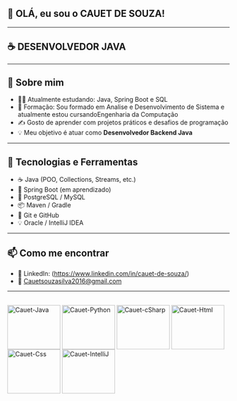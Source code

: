 ## 👋 OLÁ, eu sou o CAUET DE SOUZA!
---
## ☕ DESENVOLVEDOR JAVA
---
## 💬 Sobre mim

- 👨‍💻 Atualmente estudando: Java, Spring Boot e SQL
- 📘 Formação: Sou formado em Analise e Desenvolvimento de Sistema e atualmente estou cursandoEngenharia da Computação
- ✍️ Gosto de aprender com projetos práticos e desafios de programação
- 💡 Meu objetivo é atuar como **Desenvolvedor Backend Java**

---

## 🚀 Tecnologias e Ferramentas

- ☕ Java (POO, Collections, Streams, etc.)
- 🌱 Spring Boot (em aprendizado)
- 🐘 PostgreSQL / MySQL
- 📦 Maven / Gradle
- 🔧 Git e GitHub
- 💡 Oracle / IntelliJ IDEA

---

## 📫 Como me encontrar

- 💼 LinkedIn: (https://www.linkedin.com/in/cauet-de-souza/)
- 📧 Cauetsouzasilva2016@gmail.com

---
<div style="display: inline_block"><br>
<link rel="stylesheet" type="text/css" href="https://cdn.jsdelivr.net/gh/devicons/devicon@latest/devicon.min.css" />

<img align="center" alt="Cauet-Java" height="100" width="120" src="https://cdn.jsdelivr.net/gh/devicons/devicon@latest/icons/java/java-original.svg" />
<img align="center" alt="Cauet-Python" height="100" width="120" src="https://cdn.jsdelivr.net/gh/devicons/devicon@latest/icons/python/python-original.svg" />
<img align="center" alt="Cauet-cSharp" height="100" width="120" src="https://cdn.jsdelivr.net/gh/devicons/devicon@latest/icons/csharp/csharp-original.svg" />
<img align="center" alt="Cauet-Html" height="100" width="120" src="https://cdn.jsdelivr.net/gh/devicons/devicon@latest/icons/html5/html5-original.svg" />    
<img align="center" alt="Cauet-Css" height="100" width="120" src="https://cdn.jsdelivr.net/gh/devicons/devicon@latest/icons/css3/css3-original.svg" />
<img align="center" alt="Cauet-IntelliJ" height="100" width="120" src="https://cdn.jsdelivr.net/gh/devicons/devicon@latest/icons/intellij/intellij-original.svg" />

          
          
</div> 
